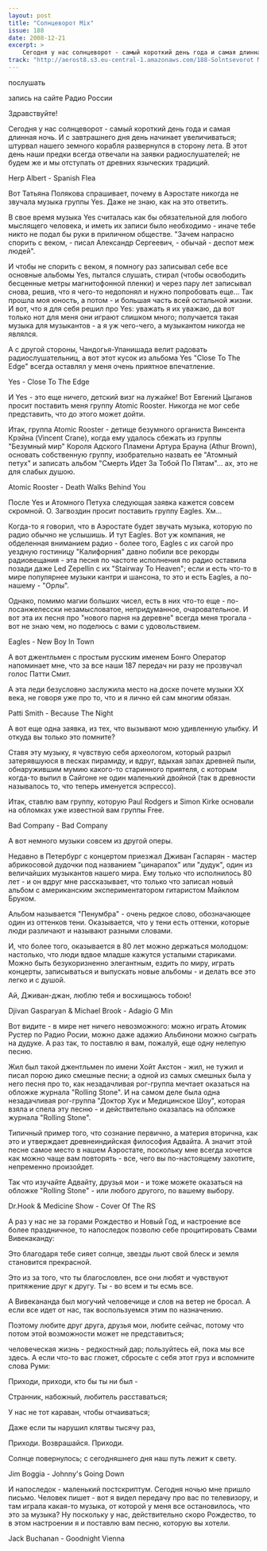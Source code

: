 ```yaml
---
layout: post
title: "Солнцеворот Mix"
issue: 188
date: 2008-12-21
excerpt: >
    Сегодня у нас солнцеворот - самый короткий день года и самая длинная ночь. И с завтрашнего дня день начинает увеличиваться; штурвал нашего земного корабля развернулся в сторону лета. В этот день наши предки всегда отвечали на заявки радиослушателей; не будем же и мы отступать от древних языческих традиций.
track: "http://aerost8.s3.eu-central-1.amazonaws.com/188-Solntsevorot Mix.mp3"
---
```


послушать

запись на сайте Радио России

Здравствуйте!

Сегодня у нас солнцеворот - самый короткий день года и самая длинная ночь. И с завтрашнего дня день начинает увеличиваться; штурвал нашего земного корабля развернулся в сторону лета. В этот день наши предки всегда отвечали на заявки радиослушателей; не будем же и мы отступать от древних языческих традиций.

Herp Albert - Spanish Flea

Вот Татьяна Полякова спрашивает, почему в Аэростате никогда не звучала музыка группы Yes. Даже не знаю, как на это ответить.

В свое время музыка Yes считалась как бы обязательной для любого мыслящего человека, и иметь их записи было необходимо - иначе тебе никто не подал бы руки в приличном обществе. "Зачем напрасно спорить с веком, - писал Александр Сергеевич, - обычай - деспот меж людей".

И чтобы не спорить с веком, я помногу раз записывал себе все основные альбомы Yes, пытался слушать, стирал (чтобы освободить бесценные метры магнитофонной пленки) и через пару лет записывал снова, решив, что я чего-то недопонял и нужно попробовать еще... Так прошла моя юность, а потом - и большая часть всей остальной жизни. И вот, что я для себя решил про Yes: уважать я их уважаю, да вот только нот для меня они играют слишком много; получается такая музыка для музыкантов - а я уж чего-чего, а музыкантом никогда не являлся.

А с другой стороны, Чандогья-Упанишада велит радовать радиослушательниц, а вот этот кусок из альбома Yes "Close To The Edge" всегда оставлял у меня очень приятное впечатление.

Yes - Close To The Edge

И Yes - это еще ничего, детский визг на лужайке! Вот Евгений Цыганов просит поставить меня группу Atomic Rooster. Никогда не мог себе представить, что до этого может дойти.

Итак, группа Atomic Rooster - детище безумного органиста Винсента Крэйна (Vincent Crane), когда ему удалось сбежать из группы "Безумный мир" Короля Адского Пламени Артура Брауна (Athur Brown), основать собственную группу, изобрательно назвать ее "Атомный петух" и записать альбом "Смерть Идет За Тобой По Пятам"... ах, это не для слабых душою.

Atomic Rooster - Death Walks Behind You

После Yes и Атомного Петуха следующая заявка кажется совсем скромной. О. Загвоздин просит поставить группу Eagles. Хм...

Когда-то я говорил, что в Аэростате будет звучать музыка, которую по радио обычно не услышишь. И тут Eagles. Вот уж компания, не обделенная вниманием радио - более того, Eagles с их сагой про уездную гостиницу "Калифорния" давно побили все рекорды радиовещания - эта песня по частоте исполнения по радио оставила позади даже Led Zepellin с их "Stairway To Heaven"; если и есть что-то в мире популярнее музыки кантри и шансона, то это и есть Eagles, а по-нашему - "Орлы".

Однако, помимо магии больших чисел, есть в них что-то еще - по-лосанжелесски незамысловатое, непридуманное, очаровательное. И вот эта их песня про "нового парня на деревне" всегда меня трогала - вот не знаю чем, но поделюсь с вами с удовольствием.

Eagles - New Boy In Town

А вот джентльмен с простым русским именем Бонго Оператор напоминает мне, что за все наши 187 передач ни разу не прозвучал голос Патти Смит.

А эта леди безусловно заслужила место на доске почете музыки XX века, не говоря уже про то, что и я лично ей сам многим обязан.

Patti Smith - Because The Night

А вот еще одна заявка, из тех, что вызывают мою удивленную улыбку. И откуда вы только это помните?

Ставя эту музыку, я чувствую себя археологом, который разрыл затерявшуюся в песках пирамиду, и вдруг, вдыхая запах древней пыли, обнаружившим мумию какого-то старинного приятеля, с которым когда-то выпил в Сайгоне не один маленький двойной (так в древности называлось то, что теперь именуется эспрессо).

Итак, ставлю вам группу, которую Paul Rodgers и Simon Kirke основали на обломках уже известной вам группы Free.

Bad Company - Bad Company

А вот немного музыки совсем из другой оперы.

Недавно в Петербург с концертом приезжал Дживан Гаспарян - мастер абрикосовой дудочки под названием "цинарапох" или "дудук", один из величайших музыкантов нашего мира. Ему только что исполнилось 80 лет - и он вдруг мне рассказывает, что только что записал новый альбом с американским экспериментатором гитаристом Майклом Бруком.

Альбом называется "Пенумбра" - очень редкое слово, обозначающее один из оттенков тени. Оказывается, что у тени есть оттенки, которые люди различают и называют разными словами.

И, что более того, оказывается в 80 лет можно держаться молодцом: настолько, что люди вдвое младше кажутся усталыми стариками. Можно быть безукоризненно элегантным, ездить по миру, играть концерты, записываться и выпускать новые альбомы - и делать все это легко и с душой.

Ай, Дживан-джан, люблю тебя и восхищаюсь тобою!

Djivan Gasparyan & Michael Brook - Adagio G Min

Вот видите - в мире нет ничего невозможного: можно играть Атомик Рустер по Радио Росии, можно даже адажио Альбинони можно сыграть на дудуке. А раз так, то поставлю я вам, пожалуй, еще одну нелепую песню.

Жил был такой джентльмен по имени Хойт Акстон - жил, не тужил и писал порою дико смешные песни; а одной из самых смешных была у него песня про то, как незадачливая рог-группа мечтает оказаться на обложке журнала "Rolling Stone". И на самом деле была одна незадачливая рог-группа "Доктор Хук и Медицинское Шоу", которая взяла и спела эту песню - и действительно оказалась на обложке журнала "Rolling Stone".

Типичный пример того, что сознание первично, а материя вторична, как это и утверждает древнеиндийская философия Адвайта. А значит этой песне самое место в нашем Аэростате, поскольку мне всегда хочется как можно чаще вам повторять - все, чего вы по-настоящему захотите, непременно произойдет.

Так что изучайте Адвайту, друзья мои - и тоже можете оказаться на обложке "Rolling Stone" - или любого другого, по вашему выбору.

Dr.Hook & Medicine Show - Cover Of The RS

А раз у нас не за горами Рождество и Новый Год, и настроение все более праздничное, то напоследок позволю себе процитировать Свами Вивекаканду:

Это благодаря тебе сияет солнце, звезды льют свой блеск и земля становится прекрасной.

Это из за того, что ты благословлен, все они любят и чувствуют притяжение друг к другу. Ты - во всем и ты есмь все.

А Вивекананда был могучий человечище и слов на ветер не бросал. А если все идет от нас, так воспользуемся этим по назначению.

Поэтому любите друг друга, друзья мои, любите сейчас, потому что потом этой возможности может не представиться;

человеческая жизнь - редкостный дар; пользуйтесь ей, пока мы все здесь. А если что-то вас гложет, сбросьте с себя этот груз и вспомните слова Руми:

Приходи, приходи, кто бы ты ни был -

Странник, набожный, любитель расставаться;

У нас не тот караван, чтобы отчаиваться;

Даже если ты нарушил клятвы тысячу раз,

Приходи. Возврашайся. Приходи.

Солнце повернулось; с сегодняшнего дня наш путь лежит к свету.

Jim Boggia - Johnny's Going Down

И напоследок - маленький постскриптум. Сегодня ночью мне пришло письмо. Человек пишет - вот я видел передачу про вас по телевизору, и там играла какая-то музыка, от которой у меня все остановилось, что это за музыка? Ну поскольку у нас, действительно скоро Рождество, то в этом настроении я и поставлю вам песню, которую вы хотели.

Jack Buchanan - Goodnight Vienna
